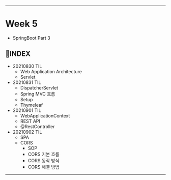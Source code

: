 ___
# Week 5
- SpringBoot Part 3

## 📌INDEX
- 20210830 TIL
  - Web Application Architecture
  - Servlet
- 20210831 TIL
  - DispatcherServlet
  - Spring MVC 흐름
  - Setup
  - Thymeleaf
- 20210901 TIL
  - WebApplicationContext
  - REST API
  - @RestController
- 20210902 TIL
  - SPA
  - CORS
    - SOP
    - CORS 기본 흐름
    - CORS 동작 방식
    - CORS 해결 방법
___